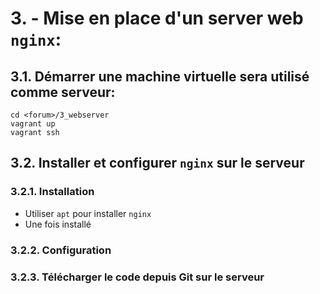 # 3. - Mise en place d'un server web `nginx`:

## 3.1. Démarrer une machine virtuelle sera utilisé comme serveur:

```
cd <forum>/3_webserver
vagrant up
vagrant ssh
```

## 3.2. Installer et configurer `nginx` sur le serveur
### 3.2.1. Installation
  - Utiliser `apt` pour installer `nginx`
  - Une fois installé
### 3.2.2. Configuration
### 3.2.3. Télécharger le code depuis Git sur le serveur
